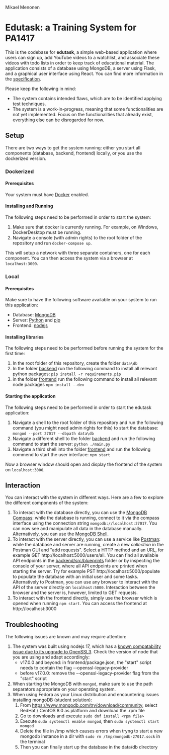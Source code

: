 Mikael Menonen

# Edutask: a Training System for PA1417

This is the codebase for **edutask**, a simple web-based application where users can sign up, add YouTube videos to a watchlist, and associate these videos with todo lists in order to keep track of educational material. The application consists of a database using MongoDB, a server using Flask, and a graphical user interface using React. You can find more information in the [specification](./documentation/edutask-specification.pdf).

Please keep the following in mind:

* The system contains intended flaws, which are to be identified applying test techniques.
* The system is a work-in-progress, meaning that some functionalities are not yet implemented. Focus on the functionalities that already exist, everything else can be disregarded for now.

## Setup

There are two ways to get the system running: either you start all components (database, backend, frontend) locally, or you use the dockerized version.

### Dockerized

#### Prerequisites

Your system must have [Docker](https://www.docker.com/get-started/) enabled.

#### Installing and Running

The following steps need to be performed in order to start the system:

1. Make sure that docker is currently running. For example, on Windows, DockerDesktop must be running.
2. Navigate a console (with admin rights) to the root folder of the repository and run `docker-compose up`.

This will setup a network with three separate containers, one for each component. You can then access the system via a browser at `localhost:3000`.

### Local

#### Prerequisites

Make sure to have the following software available on your system to run this application:

* Database: [MongoDB](https://www.mongodb.com/try/download/community)
* Server: [Python](https://www.python.org/downloads/) and [pip](https://pypi.org/project/pip/)
* Frontend: [nodejs](https://nodejs.org/en/download/)

#### Installing libraries

The following steps need to be performed before running the system for the first time:

1. In the root folder of this repository, create the folder `data\db`
2. In the folder [backend](./backend/) run the following command to install all relevant python packages: `pip install -r requirements.pip`
3. in the folder [frontend](./frontend/) run the following command to install all relevant node packages `npm install --dev`

#### Starting the application

The following steps need to be performed in order to start the edutask application:

1. Navigate a shell to the root folder of this repository and run the following command (you might need admin rights for this) to start the database: `mongod --port 27017 --dbpath data\db`
2. Navigate a different shell to the folder [backend](./backend/) and run the following command to start the server: `python ./main.py`
3. Navigate a third shell into the folder [frontend](./frontend/) and run the following commend to start the user interface: `npm start`

Now a browser window should open and display the frontend of the system on `localhost:3000`.

## Interaction

You can interact with the system in different ways. Here are a few to explore the different components of the system:

1. To interact with the database directly, you can use the [MongoDB Compass](https://www.mongodb.com/try/download/compass): while the database is running, connect to it via the compass interface using the connection string `mongodb://localhost:27017`. You can now see and manipulate all data in the database manually. Alternatively, you can use the [MongoDB Shell](https://www.mongodb.com/try/download/shell).
2. To interact with the server directly, you can use a service like [Postman](https://www.postman.com/downloads/): while the database and server are running, create a new *collection* in the Postman GUI and "add requests". Select a HTTP method and an URL, for example GET http://localhost:5000/users/all. You can find all available API endpoints in the [backend/src/blueprints](./backend/src/blueprints/) folder or by inspecting the console of your server, where all API endpoints are printed when starting the server. Try for example PST http://localhost:5000/populate to populate the database with an initial user and some tasks. Alternatively to Postman, you can use any browser to interact with the API of the server directly on `localhost:5000`. Interaction between the browser and the server is, however, limited to GET requests.
3. To interact with the frontend directly, simply use the browser which is opened when running `npm start`. You can access the frontend at http://localhost:3000

## Troubleshooting

The following issues are known and may require attention:

1. The system was built using nodejs 17, which has a [known compatability issue due to its upgrade to OpenSSL3](https://github.com/webpack/webpack/issues/14532#issuecomment-947807590). Check the version of node that you are using and adapt accordingly:
    * v17.0.0 and beyond: in frontend/package.json, the "start" script needs to contain the flag --openssl-legacy-provider 
    * before v17.0.0: remove the --openssl-legacy-provider flag from the "start" script
2. When starting the MongoDB with `mongod`, make sure to use the path separators appropriate on your operating system.
3. When using Fedora as your Linux distribution and encountering issues installing mongoDB (student solution): 
    1. From https://www.mongodb.com/try/download/community, select RedHat / CentOS 8.0 as platform and download the .rpm file
    2. Go to downloads and execute `sudo dnf install <rpm file>`
    3. Execute `sudo systemctl enable mongod`, then `sudo systemctl start mongod`
    4. Delete the file in /tmp which causes errors when tryng to start a new mongodb instance in a dir with `sudo rm /tmp/mongodb-27017.sock` in the terminal
    5. Then you can finally start up the database in the data/db directory
